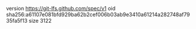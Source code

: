 version https://git-lfs.github.com/spec/v1
oid sha256:a61107e081bfd929ba62b2cef006b03ab9e3410a61214a282748af7935fa5f13
size 3122
